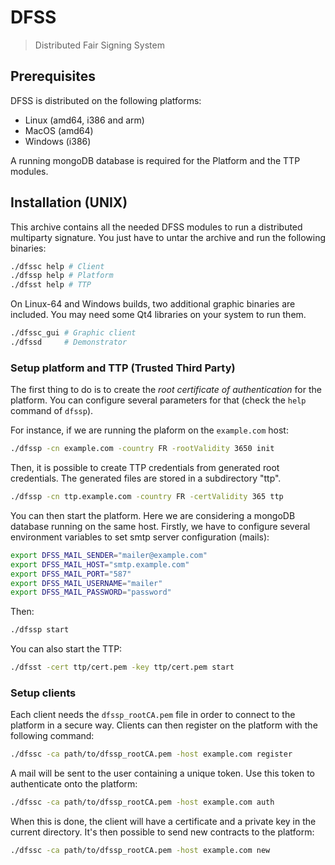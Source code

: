 DFSS
====
> Distributed Fair Signing System

Prerequisites
-------------

DFSS is distributed on the following platforms:

- Linux (amd64, i386 and arm)
- MacOS (amd64)
- Windows (i386)

A running mongoDB database is required for the Platform and the TTP modules.

Installation (UNIX)
-------------------

This archive contains all the needed DFSS modules to run a distributed multiparty signature.
You just have to untar the archive and run the following binaries:

```bash
./dfssc help # Client
./dfssp help # Platform
./dfsst help # TTP
```

On Linux-64 and Windows builds, two additional graphic binaries are included. You may need some Qt4 libraries on your system to run them.

```bash
./dfssc_gui # Graphic client
./dfssd     # Demonstrator
```

### Setup platform and TTP (Trusted Third Party)

The first thing to do is to create the *root certificate of authentication* for the platform.
You can configure several parameters for that (check the `help` command of `dfssp`).

For instance, if we are running the plaform on the `example.com` host:

```bash
./dfssp -cn example.com -country FR -rootValidity 3650 init
```

Then, it is possible to create TTP credentials from generated root credentials.
The generated files are stored in a subdirectory "ttp".

```bash
./dfssp -cn ttp.example.com -country FR -certValidity 365 ttp
```

You can then start the platform. Here we are considering a mongoDB database running on the same host.
Firstly, we have to configure several environment variables to set smtp server configuration (mails):

```bash
export DFSS_MAIL_SENDER="mailer@example.com"
export DFSS_MAIL_HOST="smtp.example.com"
export DFSS_MAIL_PORT="587"
export DFSS_MAIL_USERNAME="mailer"
export DFSS_MAIL_PASSWORD="password"
```

Then:

```bash
./dfssp start
```

You can also start the TTP:

```bash
./dfsst -cert ttp/cert.pem -key ttp/cert.pem start
```

### Setup clients

Each client needs the `dfssp_rootCA.pem` file in order to connect to the platform in a secure way.
Clients can then register on the platform with the following command:

```bash
./dfssc -ca path/to/dfssp_rootCA.pem -host example.com register
```

A mail will be sent to the user containing a unique token. Use this token to authenticate onto the platform:

```bash
./dfssc -ca path/to/dfssp_rootCA.pem -host example.com auth
```

When this is done, the client will have a certificate and a private key in the current directory.
It's then possible to send new contracts to the platform:

```bash
./dfssc -ca path/to/dfssp_rootCA.pem -host example.com new
```
